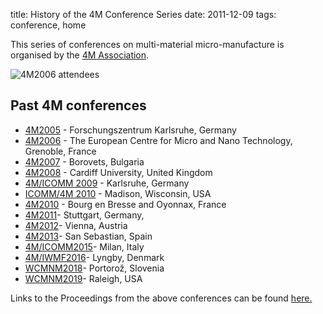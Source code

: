 title: History of the 4M Conference Series 
date: 2011-12-09 
tags: conference, home


This series of conferences on multi-material micro-manufacture is organised by the [4M Association](/4m-association/node/1/1.html). 


![4M2006 attendees](/4m-association/images/060920_092cropped_edit.jpg)


##  Past 4M conferences

 * [4M2005](http://www.4m-net.org/4M_Conference "4M2005 Conference") - Forschungszentrum Karlsruhe, Germany  
 * [4M2006](http://www.4m-net.org/Conference/4M2006 "4M2006 Conference") - The European Centre for Micro and Nano Technology, Grenoble, France  
 * [4M2007](http://www.4m-net.org/Conference/4M2007 "4M2007 Conference") - Borovets, Bulgaria  
 * [4M2008](http://www.4m-net.org/Conference/4M2008 "4M2008 Conference") - Cardiff University, United Kingdom
 * [4M/ICOMM 2009](/4m-association/conference/2009/index/conference-2009-index.html) - Karlsruhe, Germany
 * [ICOMM/4M 2010](http://www.conferencing.uwex.edu/conferences/ICOMM10) - Madison, Wisconsin, USA  
 * [4M2010](/4m-association/conference/2010/2010.html) - Bourg en Bresse and Oyonnax, France   
 * [4M2011](/4m-association/conference/2011/index/conference-2011-index.html)- Stuttgart, Germany,  
 * [4M2012](/4m-association/conference/2012/index/conference-2012-index.html)- Vienna, Austria  
 * [4M2013](/4m-association/conference/2013/2013.html)- San Sebastian, Spain
 * [4M/ICOMM2015](/4m-association/conference/2015/2015.html)- Milan, Italy 
 * [4M/IWMF2016](/4m-association/conference/2016/2016.html)- Lyngby, Denmark
 * [WCMNM2018](/4m-association/conference/2018/2018.html)- Portorož, Slovenia
 * [WCMNM2019](/4m-association/content/WCMNM-2019/WCMNM-2019.html)- Raleigh, USA


Links to the Proceedings from the above conferences can be found [here.](/4m-association/content/4M-conference-series/4M-conference-series.html)